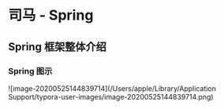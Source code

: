 # 司马 - Spring

## Spring 框架整体介绍

### Spring 图示

![image-20200525144839714](/Users/apple/Library/Application Support/typora-user-images/image-20200525144839714.png)

### 